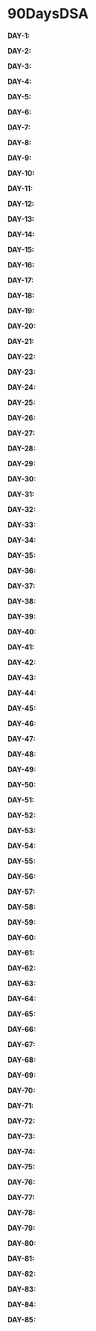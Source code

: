 # 90DaysDSA

**DAY-1:**

**DAY-2:**

**DAY-3:**

**DAY-4:**

**DAY-5:**

**DAY-6:**

**DAY-7:**

**DAY-8:**

**DAY-9:**

**DAY-10:**

**DAY-11:**

**DAY-12:**

**DAY-13:**

**DAY-14:**

**DAY-15:**

**DAY-16:**

**DAY-17:**

**DAY-18:**

**DAY-19:**

**DAY-20:**

**DAY-21:**

**DAY-22:**

**DAY-23:**

**DAY-24:**

**DAY-25:**

**DAY-26:**

**DAY-27:**

**DAY-28:**

**DAY-29:**

**DAY-30:**

**DAY-31:**

**DAY-32:**

**DAY-33:**

**DAY-34:**

**DAY-35:**

**DAY-36:**

**DAY-37:**

**DAY-38:**

**DAY-39:**

**DAY-40:**

**DAY-41:**

**DAY-42:**

**DAY-43:**

**DAY-44:**

**DAY-45:**

**DAY-46:**

**DAY-47:**

**DAY-48:**

**DAY-49:**

**DAY-50:**

**DAY-51:**

**DAY-52:**

**DAY-53:**

**DAY-54:**

**DAY-55:**

**DAY-56:**

**DAY-57:**

**DAY-58:**

**DAY-59:**

**DAY-60:**

**DAY-61:**

**DAY-62:**

**DAY-63:**

**DAY-64:**

**DAY-65:**

**DAY-66:**

**DAY-67:**

**DAY-68:**

**DAY-69:**

**DAY-70:**

**DAY-71:**

**DAY-72:**

**DAY-73:**

**DAY-74:**

**DAY-75:**

**DAY-76:**

**DAY-77:**

**DAY-78:**

**DAY-79:**

**DAY-80:**

**DAY-81:**

**DAY-82:**

**DAY-83:**

**DAY-84:**

**DAY-85:**
